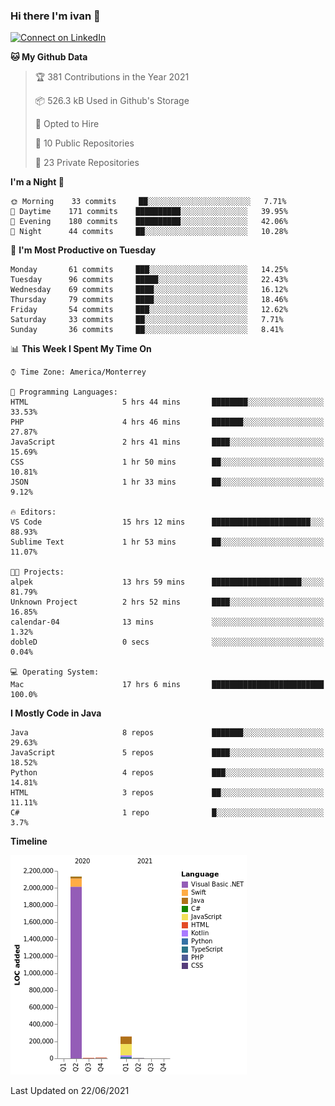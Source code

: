 ### Hi there I'm ivan 👋
[![Connect on LinkedIn](https://img.shields.io/badge/--linkedin?label=LinkedIn&logo=LinkedIn&style=social)](https://www.linkedin.com/in/ivanjtm)
<!--START_SECTION:waka-->
**🐱 My Github Data** 

> 🏆 381 Contributions in the Year 2021
 > 
> 📦 526.3 kB Used in Github's Storage 
 > 
> 💼 Opted to Hire
 > 
> 📜 10 Public Repositories 
 > 
> 🔑 23 Private Repositories  
 > 
**I'm a Night 🦉** 

```text
🌞 Morning    33 commits     ██░░░░░░░░░░░░░░░░░░░░░░░   7.71% 
🌆 Daytime    171 commits    ██████████░░░░░░░░░░░░░░░   39.95% 
🌃 Evening    180 commits    ██████████░░░░░░░░░░░░░░░   42.06% 
🌙 Night      44 commits     ██░░░░░░░░░░░░░░░░░░░░░░░   10.28%

```
📅 **I'm Most Productive on Tuesday** 

```text
Monday       61 commits     ███░░░░░░░░░░░░░░░░░░░░░░   14.25% 
Tuesday      96 commits     █████░░░░░░░░░░░░░░░░░░░░   22.43% 
Wednesday    69 commits     ████░░░░░░░░░░░░░░░░░░░░░   16.12% 
Thursday     79 commits     ████░░░░░░░░░░░░░░░░░░░░░   18.46% 
Friday       54 commits     ███░░░░░░░░░░░░░░░░░░░░░░   12.62% 
Saturday     33 commits     ██░░░░░░░░░░░░░░░░░░░░░░░   7.71% 
Sunday       36 commits     ██░░░░░░░░░░░░░░░░░░░░░░░   8.41%

```


📊 **This Week I Spent My Time On** 

```text
⌚︎ Time Zone: America/Monterrey

💬 Programming Languages: 
HTML                     5 hrs 44 mins       ████████░░░░░░░░░░░░░░░░░   33.53% 
PHP                      4 hrs 46 mins       ███████░░░░░░░░░░░░░░░░░░   27.87% 
JavaScript               2 hrs 41 mins       ████░░░░░░░░░░░░░░░░░░░░░   15.69% 
CSS                      1 hr 50 mins        ██░░░░░░░░░░░░░░░░░░░░░░░   10.81% 
JSON                     1 hr 33 mins        ██░░░░░░░░░░░░░░░░░░░░░░░   9.12%

🔥 Editors: 
VS Code                  15 hrs 12 mins      ██████████████████████░░░   88.93% 
Sublime Text             1 hr 53 mins        ██░░░░░░░░░░░░░░░░░░░░░░░   11.07%

🐱‍💻 Projects: 
alpek                    13 hrs 59 mins      ████████████████████░░░░░   81.79% 
Unknown Project          2 hrs 52 mins       ████░░░░░░░░░░░░░░░░░░░░░   16.85% 
calendar-04              13 mins             ░░░░░░░░░░░░░░░░░░░░░░░░░   1.32% 
dobleD                   0 secs              ░░░░░░░░░░░░░░░░░░░░░░░░░   0.04%

💻 Operating System: 
Mac                      17 hrs 6 mins       █████████████████████████   100.0%

```

**I Mostly Code in Java** 

```text
Java                     8 repos             ███████░░░░░░░░░░░░░░░░░░   29.63% 
JavaScript               5 repos             ████░░░░░░░░░░░░░░░░░░░░░   18.52% 
Python                   4 repos             ███░░░░░░░░░░░░░░░░░░░░░░   14.81% 
HTML                     3 repos             ██░░░░░░░░░░░░░░░░░░░░░░░   11.11% 
C#                       1 repo              █░░░░░░░░░░░░░░░░░░░░░░░░   3.7%

```


**Timeline**

![Chart not found](https://raw.githubusercontent.com/ivanjtm/ivanjtm/main/charts/bar_graph.png) 


 Last Updated on 22/06/2021
<!--END_SECTION:waka-->

<!--
<p align="center">
  <img src ="https://github-readme-stats.vercel.app/api?username=ivanjtm&show_icons=true&count_private=true&theme=default&hide_border=true&include_all_commits=true?count_private=true">
  <img src ="https://github-readme-stats.vercel.app/api/top-langs/?username=ivanjtm&layout=compact&hide_border=true&langs_count=50">
  <img src="https://github-readme-stats.vercel.app/api/wakatime?username=ivanjtm&hide_border=true"> 
</p>
-->

